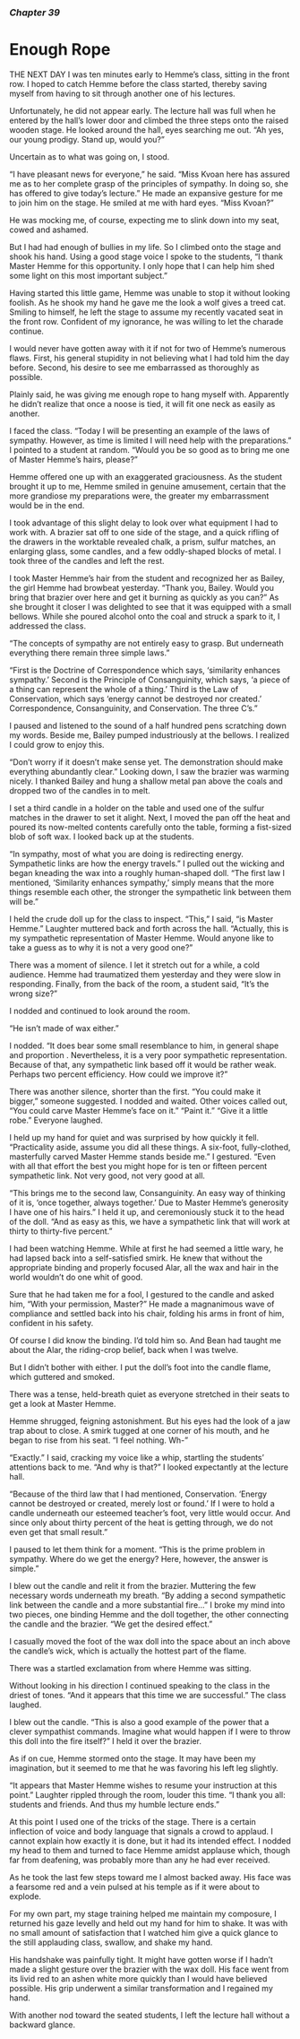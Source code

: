 ### *Chapter 39* 

# Enough Rope 

THE NEXT DAY I was ten minutes early to Hemme’s class, sitting in the front row. I hoped to catch Hemme before the class started, thereby saving myself from having to sit through another one of his lectures.

Unfortunately, he did not appear early. The lecture hall was full when he entered by the hall’s lower door and climbed the three steps onto the raised wooden stage. He looked around the hall, eyes searching me out. “Ah yes, our young prodigy. Stand up, would you?”

Uncertain as to what was going on, I stood.

“I have pleasant news for everyone,” he said. “Miss Kvoan here has assured me as to her complete grasp of the principles of sympathy. In doing so, she has offered to give today’s lecture.” He made an expansive gesture for me to join him on the stage. He smiled at me with hard eyes. “Miss Kvoan?”

He was mocking me, of course, expecting me to slink down into my seat, cowed and ashamed.

But I had had enough of bullies in my life. So I climbed onto the stage and shook his hand. Using a good stage voice I spoke to the students, “I thank Master Hemme for this opportunity. I only hope that I can help him shed some light on this most important subject.”

Having started this little game, Hemme was unable to stop it without looking foolish. As he shook my hand he gave me the look a wolf gives a treed cat. Smiling to himself, he left the stage to assume my recently vacated seat in the front row. Confident of my ignorance, he was willing to let the charade continue.

I would never have gotten away with it if not for two of Hemme’s numerous flaws. First, his general stupidity in not believing what I had told him the day before. Second, his desire to see me embarrassed as thoroughly as possible.

Plainly said, he was giving me enough rope to hang myself with. Apparently he didn’t realize that once a noose is tied, it will fit one neck as easily as another.

I faced the class. “Today I will be presenting an example of the laws of sympathy. However, as time is limited I will need help with the preparations.” I pointed to a student at random. “Would you be so good as to bring me one of Master Hemme’s hairs, please?”

Hemme offered one up with an exaggerated graciousness. As the student brought it up to me, Hemme smiled in genuine amusement, certain that the more grandiose my preparations were, the greater my embarrassment would be in the end.

I took advantage of this slight delay to look over what equipment I had to work with. A brazier sat off to one side of the stage, and a quick rifling of the drawers in the worktable revealed chalk, a prism, sulfur matches, an enlarging glass, some candles, and a few oddly-shaped blocks of metal. I took three of the candles and left the rest.

I took Master Hemme’s hair from the student and recognized her as Bailey, the girl Hemme had browbeat yesterday. “Thank you, Bailey. Would you bring that brazier over here and get it burning as quickly as you can?” As she brought it closer I was delighted to see that it was equipped with a small bellows. While she poured alcohol onto the coal and struck a spark to it, I addressed the class.

“The concepts of sympathy are not entirely easy to grasp. But underneath everything there remain three simple laws.”

“First is the Doctrine of Correspondence which says, ‘similarity enhances sympathy.’ Second is the Principle of Consanguinity, which says, ‘a piece of a thing can represent the whole of a thing.’ Third is the Law of Conservation, which says ‘energy cannot be destroyed nor created.’ Correspondence, Consanguinity, and Conservation. The three C’s.”

I paused and listened to the sound of a half hundred pens scratching down my words. Beside me, Bailey pumped industriously at the bellows. I realized I could grow to enjoy this.

“Don’t worry if it doesn’t make sense yet. The demonstration should make everything abundantly clear.” Looking down, I saw the brazier was warming nicely. I thanked Bailey and hung a shallow metal pan above the coals and dropped two of the candles in to melt.

I set a third candle in a holder on the table and used one of the sulfur matches in the drawer to set it alight. Next, I moved the pan off the heat and poured its now-melted contents carefully onto the table, forming a fist-sized blob of soft wax. I looked back up at the students.

“In sympathy, most of what you are doing is redirecting energy. Sympathetic links are how the energy travels.” I pulled out the wicking and began kneading the wax into a roughly human-shaped doll. “The first law I mentioned, ‘Similarity enhances sympathy,’ simply means that the more things resemble each other, the stronger the sympathetic link between them will be.”

I held the crude doll up for the class to inspect. “This,” I said, “is Master Hemme.” Laughter muttered back and forth across the hall. “Actually, this is my sympathetic representation of Master Hemme. Would anyone like to take a guess as to why it is not a very good one?”

There was a moment of silence. I let it stretch out for a while, a cold audience. Hemme had traumatized them yesterday and they were slow in responding. Finally, from the back of the room, a student said, “It’s the wrong size?”

I nodded and continued to look around the room.

“He isn’t made of wax either.”

I nodded. “It does bear some small resemblance to him, in general shape and proportion . Nevertheless, it is a very poor sympathetic representation. Because of that, any sympathetic link based off it would be rather weak. Perhaps two percent efficiency. How could we improve it?”

There was another silence, shorter than the first. “You could make it bigger,” someone suggested. I nodded and waited. Other voices called out, “You could carve Master Hemme’s face on it.” “Paint it.” “Give it a little robe.” Everyone laughed.

I held up my hand for quiet and was surprised by how quickly it fell. “Practicality aside, assume you did all these things. A six-foot, fully-clothed, masterfully carved Master Hemme stands beside me.” I gestured. “Even with all that effort the best you might hope for is ten or fifteen percent sympathetic link. Not very good, not very good at all.

“This brings me to the second law, Consanguinity. An easy way of thinking of it is, ‘once together, always together.’ Due to Master Hemme’s generosity I have one of his hairs.” I held it up, and ceremoniously stuck it to the head of the doll. “And as easy as this, we have a sympathetic link that will work at thirty to thirty-five percent.”

I had been watching Hemme. While at first he had seemed a little wary, he had lapsed back into a self-satisfied smirk. He knew that without the appropriate binding and properly focused Alar, all the wax and hair in the world wouldn’t do one whit of good.

Sure that he had taken me for a fool, I gestured to the candle and asked him, “With your permission, Master?” He made a magnanimous wave of compliance and settled back into his chair, folding his arms in front of him, confident in his safety.

Of course I did know the binding. I’d told him so. And Bean had taught me about the Alar, the riding-crop belief, back when I was twelve.

But I didn’t bother with either. I put the doll’s foot into the candle flame, which guttered and smoked.

There was a tense, held-breath quiet as everyone stretched in their seats to get a look at Master Hemme.

Hemme shrugged, feigning astonishment. But his eyes had the look of a jaw trap about to close. A smirk tugged at one corner of his mouth, and he began to rise from his seat. “I feel nothing. Wh-”

“Exactly.” I said, cracking my voice like a whip, startling the students’ attentions back to me. “And why is that?” I looked expectantly at the lecture hall.

“Because of the third law that I had mentioned, Conservation. ‘Energy cannot be destroyed or created, merely lost or found.’ If I were to hold a candle underneath our esteemed teacher’s foot, very little would occur. And since only about thirty percent of the heat is getting through, we do not even get that small result.”

I paused to let them think for a moment. “This is the prime problem in sympathy. Where do we get the energy? Here, however, the answer is simple.”

I blew out the candle and relit it from the brazier. Muttering the few necessary words underneath my breath. “By adding a second sympathetic link between the candle and a more substantial fire…” I broke my mind into two pieces, one binding Hemme and the doll together, the other connecting the candle and the brazier. “We get the desired effect.”

I casually moved the foot of the wax doll into the space about an inch above the candle’s wick, which is actually the hottest part of the flame.

There was a startled exclamation from where Hemme was sitting.

Without looking in his direction I continued speaking to the class in the driest of tones. “And it appears that this time we are successful.” The class laughed.

I blew out the candle. “This is also a good example of the power that a clever sympathist commands. Imagine what would happen if I were to throw this doll into the fire itself?” I held it over the brazier.

As if on cue, Hemme stormed onto the stage. It may have been my imagination, but it seemed to me that he was favoring his left leg slightly.

“It appears that Master Hemme wishes to resume your instruction at this point.” Laughter rippled through the room, louder this time. “I thank you all: students and friends. And thus my humble lecture ends.”

At this point I used one of the tricks of the stage. There is a certain inflection of voice and body language that signals a crowd to applaud. I cannot explain how exactly it is done, but it had its intended effect. I nodded my head to them and turned to face Hemme amidst applause which, though far from deafening, was probably more than any he had ever received.

As he took the last few steps toward me I almost backed away. His face was a fearsome red and a vein pulsed at his temple as if it were about to explode.

For my own part, my stage training helped me maintain my composure, I returned his gaze levelly and held out my hand for him to shake. It was with no small amount of satisfaction that I watched him give a quick glance to the still applauding class, swallow, and shake my hand.

His handshake was painfully tight. It might have gotten worse if I hadn’t made a slight gesture over the brazier with the wax doll. His face went from its livid red to an ashen white more quickly than I would have believed possible. His grip underwent a similar transformation and I regained my hand.

With another nod toward the seated students, I left the lecture hall without a backward glance.
